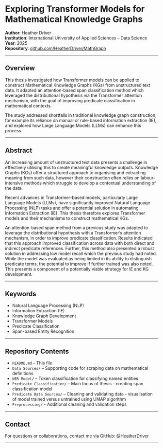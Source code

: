 # Exploring Transformer Models for Mathematical Knowledge Graphs

**Author**: Heather Driver  
**Institution**: International University of Applied Sciences – Data Science  
**Year**: 2025  
**Repository**: [github.com/HeatherDriver/MathGraph](https://github.com/HeatherDriver/MathGraph)

---

## Overview

This thesis investigated how Transformer models can be applied to construct Mathematical Knowledge Graphs (KGs) from unstructured text data. It adapted an attention-based span classification method which leveraged the distributional hypothesis via the Transformer attention mechanism, with the goal of improving predicate classification in mathematical contexts.

The study addressed shortfalls in traditional knowledge graph construction, for example its reliance on manual or rule-based information extraction (IE), and explored how Large Language Models (LLMs) can enhance this process.

---

## Abstract

An increasing amount of unstructured text data presents a challenge in effectively utilising this to create meaningful knowledge outputs. Knowledge Graphs (KGs) offer a structured approach to organising and extracting meaning from such data, however their construction often relies on labour-intensive methods which struggle to develop a contextual understanding of the data. 

Recent advances in Transformer-based models, particularly Large Language Models (LLMs), have significantly improved Natural Language Processing (NLP) tasks and offer a potential solution in automating Information Extraction (IE). This thesis therefore explores Transformer models and their mechanisms to construct mathematical KGs. 

An attention-based span method from a previous study was adapted to leverage the distributional hypothesis with a Transformer’s attention mechanism, in order to improve predicate classification. Results indicated that this approach improved classification across data with both direct and indirect predicate references. Further, this method also presented a robust solution in addressing low model recall which the previous study had noted. While the model was evaluated as being limited in its ability to distinguish predicate terms, the potential to improve if further trained was also noted. This presents a component of a potentially viable strategy for IE and KG development.

---

## Keywords

- Natural Language Processing (NLP)  
- Information Extraction (IE)  
- Knowledge Graph Development  
- Transformer Models  
- Predicate Classification  
- Span-based Entity Recognition  

---

## Repository Contents

- `README.md` – This file  
- `Data Sources/` – Supporting code for scraping data on mathematical definitions  
- `NER Model/` – Token classification for classifying named entities  
- `Predicate Classification/` – Main focus of thesis - creating span classification model
- `Predicate Data Sources/` – Cleaning and validating data - visualisation of model trained versus untrained using UMAP algorithm
- `Preprocessing/` - Additional cleaning and validation steps

---

## Contact

For questions or collaborations, contact me via GitHub: [@HeatherDriver](https://github.com/HeatherDriver)

---


